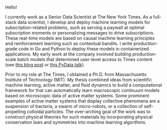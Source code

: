 Hello!

I currently work as a Senior Data Scientist at The New York Times. As a full-stack data scientist, I develop and deploy machine learning models for subscription-related problems, such as serving a paywall at optimal subscription moments or personalizing messages to drive subscriptions. These real-time models are based on causal machine learning principles and reinforcement learning such as contextual bandits. I write production-grade code in Go and Python to deploy these models in containerized applications. My early work at the company involved building production-scale batch models that determined user-level access to Times content (see [this blog post](https://open.nytimes.com/how-the-new-york-times-uses-machine-learning-to-make-its-paywall-smarter-e5771d5f46f8) or [this PyData talk](https://www.youtube.com/watch?v=6CmS96K6-EE)). 

Prior to my role at The Times, I obtained a Ph.D. from Massachusetts Institute of Technology (MIT). My thesis combined ideas from scientific machine learning, active matter, and fluid dynamics to build a computational framework for that can automatically learn macroscopic continuum models based on microscopic data of active matter systems. Some prominent examples of active matter systems that display collective phenomena are a suspension of bacteria, a swarm of micro-robots, or a collection of self-propelling colloidal particles. The over-arching goal of the work was to construct physical theories for such materials by incorporating physical conservation laws and symmetries into machine learning algorithms.